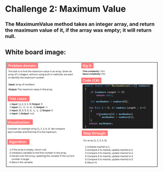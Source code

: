 # Challenge 2:  Maximum Value

### The MaximumValue method takes an integer array, and return the maximum value of it, if the array was empty; it will return null.

## White board image:
![Maximum value](maximum-value.png)

